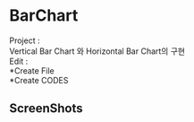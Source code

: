 # BarChart  
Project :   
Vertical Bar Chart 와 Horizontal Bar Chart의 구현  
Edit :  
*Create File  
*Create CODES  
  
## ScreenShots  


